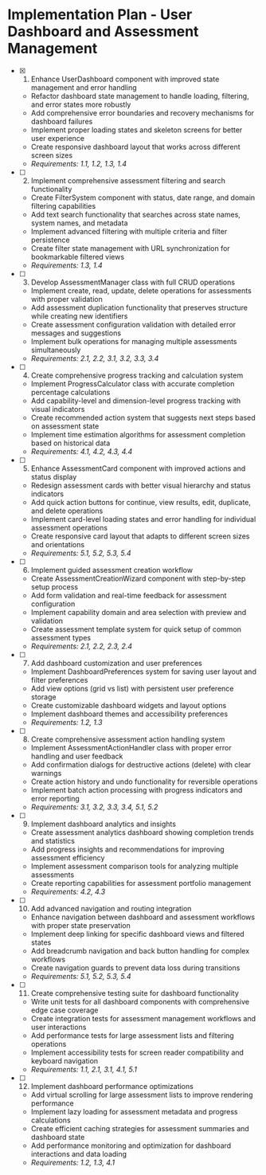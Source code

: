 # Implementation Plan - User Dashboard and Assessment Management

- [x] 1. Enhance UserDashboard component with improved state management and error handling

  - Refactor dashboard state management to handle loading, filtering, and error states more robustly
  - Add comprehensive error boundaries and recovery mechanisms for dashboard failures
  - Implement proper loading states and skeleton screens for better user experience
  - Create responsive dashboard layout that works across different screen sizes
  - _Requirements: 1.1, 1.2, 1.3, 1.4_

- [ ] 2. Implement comprehensive assessment filtering and search functionality
  - Create FilterSystem component with status, date range, and domain filtering capabilities
  - Add text search functionality that searches across state names, system names, and metadata
  - Implement advanced filtering with multiple criteria and filter persistence
  - Create filter state management with URL synchronization for bookmarkable filtered views
  - _Requirements: 1.3, 1.4_

- [ ] 3. Develop AssessmentManager class with full CRUD operations
  - Implement create, read, update, delete operations for assessments with proper validation
  - Add assessment duplication functionality that preserves structure while creating new identifiers
  - Create assessment configuration validation with detailed error messages and suggestions
  - Implement bulk operations for managing multiple assessments simultaneously
  - _Requirements: 2.1, 2.2, 3.1, 3.2, 3.3, 3.4_

- [ ] 4. Create comprehensive progress tracking and calculation system
  - Implement ProgressCalculator class with accurate completion percentage calculations
  - Add capability-level and dimension-level progress tracking with visual indicators
  - Create recommended action system that suggests next steps based on assessment state
  - Implement time estimation algorithms for assessment completion based on historical data
  - _Requirements: 4.1, 4.2, 4.3, 4.4_


- [ ] 5. Enhance AssessmentCard component with improved actions and status display
  - Redesign assessment cards with better visual hierarchy and status indicators
  - Add quick action buttons for continue, view results, edit, duplicate, and delete operations
  - Implement card-level loading states and error handling for individual assessment operations
  - Create responsive card layout that adapts to different screen sizes and orientations
  - _Requirements: 5.1, 5.2, 5.3, 5.4_

- [ ] 6. Implement guided assessment creation workflow
  - Create AssessmentCreationWizard component with step-by-step setup process
  - Add form validation and real-time feedback for assessment configuration
  - Implement capability domain and area selection with preview and validation
  - Create assessment template system for quick setup of common assessment types
  - _Requirements: 2.1, 2.2, 2.3, 2.4_

- [ ] 7. Add dashboard customization and user preferences
  - Implement DashboardPreferences system for saving user layout and filter preferences
  - Add view options (grid vs list) with persistent user preference storage
  - Create customizable dashboard widgets and layout options
  - Implement dashboard themes and accessibility preferences
  - _Requirements: 1.2, 1.3_

- [ ] 8. Create comprehensive assessment action handling system
  - Implement AssessmentActionHandler class with proper error handling and user feedback
  - Add confirmation dialogs for destructive actions (delete) with clear warnings
  - Create action history and undo functionality for reversible operations
  - Implement batch action processing with progress indicators and error reporting
  - _Requirements: 3.1, 3.2, 3.3, 3.4, 5.1, 5.2_

- [ ] 9. Implement dashboard analytics and insights
  - Create assessment analytics dashboard showing completion trends and statistics
  - Add progress insights and recommendations for improving assessment efficiency
  - Implement assessment comparison tools for analyzing multiple assessments
  - Create reporting capabilities for assessment portfolio management
  - _Requirements: 4.2, 4.3_

- [ ] 10. Add advanced navigation and routing integration
  - Enhance navigation between dashboard and assessment workflows with proper state preservation
  - Implement deep linking for specific dashboard views and filtered states
  - Add breadcrumb navigation and back button handling for complex workflows
  - Create navigation guards to prevent data loss during transitions
  - _Requirements: 5.1, 5.2, 5.3, 5.4_

- [ ] 11. Create comprehensive testing suite for dashboard functionality
  - Write unit tests for all dashboard components with comprehensive edge case coverage
  - Create integration tests for assessment management workflows and user interactions
  - Add performance tests for large assessment lists and filtering operations
  - Implement accessibility tests for screen reader compatibility and keyboard navigation
  - _Requirements: 1.1, 2.1, 3.1, 4.1, 5.1_

- [ ] 12. Implement dashboard performance optimizations
  - Add virtual scrolling for large assessment lists to improve rendering performance
  - Implement lazy loading for assessment metadata and progress calculations
  - Create efficient caching strategies for assessment summaries and dashboard state
  - Add performance monitoring and optimization for dashboard interactions and data loading
  - _Requirements: 1.2, 1.3, 4.1_